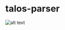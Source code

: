 # talos-parser
![alt text](https://github.com/gLevaa/talos-parser/blob/main/talos-source-parser.jpg?raw=true)
